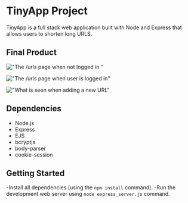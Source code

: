 # TinyApp Project

TinyApp is a full stack web application built with Node and Express that allows users to shorten  long URLS.

## Final Product

!["The /urls page when not logged in "](https://github.com/G-Develop/TinyApp/blob/master/docs/urls-page.png?raw=true)


!["The /urls page when user is logged in"](https://github.com/G-Develop/TinyApp/blob/master/docs/Logged_in_User.png?raw=true)



!["What is seen when adding a new URL"](https://github.com/G-Develop/TinyApp/blob/master/docs/Add_new_URL.png?raw=true)




## Dependencies
- Node.js
- Express
- EJS
- bcryptjs
- body-parser
- cookie-session

## Getting Started 

-Install all dependencies (using the `npm install` command).
-Run the development web server using `node express_server.js` command. 





